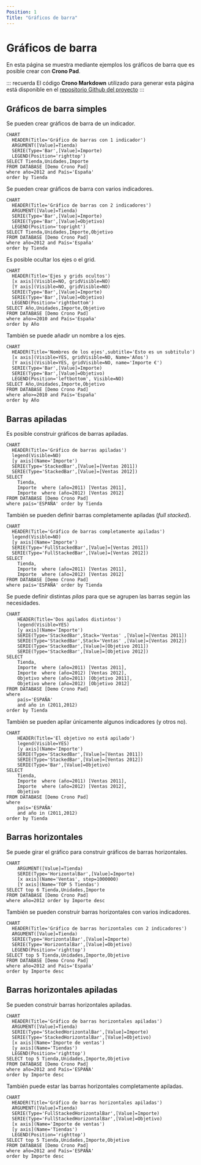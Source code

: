 ```yaml
---
Position: 1
Title: "Gráficos de barra"
---
```


# Gráficos de barra

En esta página se muestra mediante ejemplos los gráficos de barra que es posible crear con **Crono Pad**.

::: recuerda
El código <strong>Crono Markdown</strong> utilizado para generar esta página está disponible en
el [repositorio Github del proyecto](https://github.com/bifacil/pad.crono.net/blob/master/markdown/charts/bar.md)
:::


## Gráficos de barra simples

Se pueden crear gráficos de barra de un indicador.

``` chart
CHART 
  HEADER(Title='Gráfico de barras con 1 indicador')
  ARGUMENT([Value]=Tienda)
  SERIE(Type='Bar',[Value]=Importe)
  LEGEND(Position='righttop')
SELECT Tienda,Unidades,Importe 
FROM DATABASE [Demo Crono Pad] 
where año=2012 and País='España'
order by Tienda
```

Se pueden crear gráficos de barra con varios indicadores.


``` chart
CHART 
  HEADER(Title='Gráfico de barras con 2 indicadores')
  ARGUMENT([Value]=Tienda)
  SERIE(Type='Bar',[Value]=Importe)
  SERIE(Type='Bar',[Value]=Objetivo)
  LEGEND(Position='topright')
SELECT Tienda,Unidades,Importe,Objetivo
FROM DATABASE [Demo Crono Pad] 
where año=2012 and País='España'
order by Tienda
```


Es posible ocultar los ejes o el grid.


``` chart
CHART 
  HEADER(Title='Ejes y grids ocultos')
  [x axis](Visible=NO, gridVisible=NO)
  [Y axis](Visible=NO, gridVisible=NO)
  SERIE(Type='Bar',[Value]=Importe)
  SERIE(Type='Bar',[Value]=Objetivo)
  LEGEND(Position='rightbottom')
SELECT Año,Unidades,Importe,Objetivo
FROM DATABASE [Demo Crono Pad] 
where año>=2010 and País='España'
order by Año
```


También se puede añadir un nombre a los ejes.


``` chart
CHART 
  HEADER(Title='Nombres de los ejes',subtitle='Esto es un subtitulo')
  [x axis](Visible=YES, gridVisible=NO, Name='Años')
  [Y axis](Visible=YES, gridVisible=NO, name='Importe €')
  SERIE(Type='Bar',[Value]=Importe)
  SERIE(Type='Bar',[Value]=Objetivo)
  LEGEND(Position='leftbottom', Visible=NO)
SELECT Año,Unidades,Importe,Objetivo
FROM DATABASE [Demo Crono Pad] 
where año>=2010 and País='España'
order by Año
```

## Barras apiladas

Es posible construir gráficos de barras apiladas.


``` chart
CHART 
  HEADER(Title='Gráfico de barras apiladas')
  legend(Visible=NO)
  [y axis](Name='Importe')
  SERIE(Type='StackedBar',[Value]=[Ventas 2011])
  SERIE(Type='StackedBar',[Value]=[Ventas 2012])
SELECT  
    Tienda,
    Importe  where (año=2011) [Ventas 2011],
    Importe  where (año=2012) [Ventas 2012]
FROM DATABASE [Demo Crono Pad] 
where país='ESPAÑA' order by Tienda
```

También se pueden definir barras completamente apiladas (*full stacked*).


``` chart
CHART 
  HEADER(Title='Gráfico de barras completamente apiladas')
  legend(Visible=NO)
  [y axis](Name='Importe')
  SERIE(Type='FullStackedBar',[Value]=[Ventas 2011])
  SERIE(Type='FullStackedBar',[Value]=[Ventas 2012])
SELECT  
    Tienda,
    Importe  where (año=2011) [Ventas 2011],
    Importe  where (año=2012) [Ventas 2012]
FROM DATABASE [Demo Crono Pad] 
where país='ESPAÑA' order by Tienda
```

Se puede definir distintas *pilas* para que se agrupen las barras según las necesidades.


``` chart
CHART 
    HEADER(Title='Dos apilados distintos')
    legend(Visible=YES)
    [y axis](Name='Importe')
    SERIE(Type='StackedBar',Stack='Ventas' ,[Value]=[Ventas 2011])
    SERIE(Type='StackedBar',Stack='Ventas' ,[Value]=[Ventas 2012])
    SERIE(Type='StackedBar',[Value]=[Objetivo 2011])
    SERIE(Type='StackedBar',[Value]=[Objetivo 2012])
SELECT  
    Tienda,
    Importe  where (año=2011) [Ventas 2011],
    Importe  where (año=2012) [Ventas 2012],
    Objetivo where (año=2011) [Objetivo 2011],
    Objetivo where (año=2012) [Objetivo 2012]                
FROM DATABASE [Demo Crono Pad] 
where 
    país='ESPAÑA' 
    and año in (2011,2012)
order by Tienda
```

También se pueden apilar únicamente algunos indicadores (y otros no).

``` chart
CHART 
    HEADER(Title='El objetivo no está apilado')
    legend(Visible=YES)
    [y axis](Name='Importe')
    SERIE(Type='StackedBar',[Value]=[Ventas 2011])
    SERIE(Type='StackedBar',[Value]=[Ventas 2012])
    SERIE(Type='Bar',[Value]=Objetivo)
SELECT  
    Tienda,
    Importe  where (año=2011) [Ventas 2011],
    Importe  where (año=2012) [Ventas 2012],
    Objetivo
FROM DATABASE [Demo Crono Pad] 
where 
    país='ESPAÑA' 
    and año in (2011,2012)
order by Tienda
```

## Barras horizontales

Se puede girar el gráfico para construir gráficos de barras horizontales.

``` chart
CHART 
    ARGUMENT([Value]=Tienda)
    SERIE(Type='HorizontalBar',[Value]=Importe)
    [x axis](Name='Ventas', step=1000000)
    [Y axis](Name='TOP 5 Tiendas')
SELECT top 6 Tienda,Unidades,Importe 
FROM DATABASE [Demo Crono Pad] 
where año=2012 order by Importe desc
```

También se pueden construir barras horizontales con varios indicadores.

``` chart
CHART 
  HEADER(Title='Gráfico de barras horizontales con 2 indicadores')
  ARGUMENT([Value]=Tienda)
  SERIE(Type='HorizontalBar',[Value]=Importe)
  SERIE(Type='HorizontalBar',[Value]=Objetivo)
  LEGEND(Position='righttop')
SELECT top 5 Tienda,Unidades,Importe,Objetivo
FROM DATABASE [Demo Crono Pad] 
where año=2012 and País='España'
order by Importe desc
```

            


## Barras horizontales apiladas

Se pueden construir barras horizontales apiladas.

``` chart
CHART 
  HEADER(Title='Gráfico de barras horizontales apiladas')
  ARGUMENT([Value]=Tienda)
  SERIE(Type='StackedHorizontalBar',[Value]=Importe)
  SERIE(Type='StackedHorizontalBar',[Value]=Objetivo)
  [x axis](Name='Importe de ventas')
  [y axis](Name='Tiendas')
  LEGEND(Position='righttop')
SELECT top 5 Tienda,Unidades,Importe,Objetivo
FROM DATABASE [Demo Crono Pad] 
where año=2012 and País='ESPAÑA'
order by Importe desc
```

También puede estar las barras horizontales completamente apiladas.


``` chart
CHART 
  HEADER(Title='Gráfico de barras horizontales apiladas')
  ARGUMENT([Value]=Tienda)
  SERIE(Type='FullStackedHorizontalBar',[Value]=Importe)
  SERIE(Type='FullStackedHorizontalBar',[Value]=Objetivo)
  [x axis](Name='Importe de ventas')
  [y axis](Name='Tiendas')
  LEGEND(Position='righttop')
SELECT top 5 Tienda,Unidades,Importe,Objetivo
FROM DATABASE [Demo Crono Pad] 
where año=2012 and País='ESPAÑA'
order by Importe desc
```

